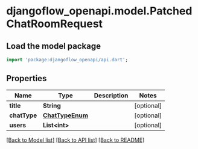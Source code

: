 # djangoflow_openapi.model.PatchedChatRoomRequest

## Load the model package
```dart
import 'package:djangoflow_openapi/api.dart';
```

## Properties
Name | Type | Description | Notes
------------ | ------------- | ------------- | -------------
**title** | **String** |  | [optional] 
**chatType** | [**ChatTypeEnum**](ChatTypeEnum.md) |  | [optional] 
**users** | **List&lt;int&gt;** |  | [optional] 

[[Back to Model list]](../README.md#documentation-for-models) [[Back to API list]](../README.md#documentation-for-api-endpoints) [[Back to README]](../README.md)


